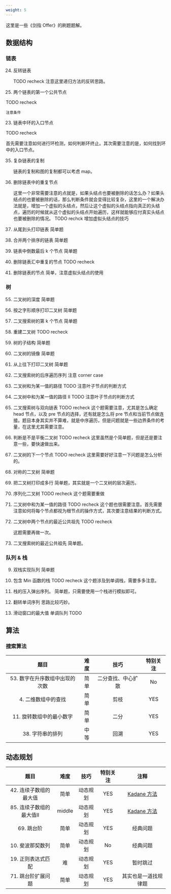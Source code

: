 ```yaml
---
weight: 5
---
```


这里是一些《剑指 Offer》的刷题题解。

## 数据结构

### 链表
24. 反转链表

	TODO recheck
	注意这里递归方法的反转思路。

52. 两个链表的第一个公共节点
   
   TODO recheck
    
	注意条件

23. 链表中环的入口节点
   
   TODO recheck

   首先需要注意如何进行环检测，如何判断环终止。其次需要注意的是，如何找到环中的入口节点。

35. 复杂链表的复制

	链表的复制和图的复制都可以考虑 map。

1. 删除链表中的重复节点

	这里一个非常需要注意的点就是，如果头结点也要被删除的话怎么办？如果头结点的也要被删除的话，那么判断条件就会变得比较复杂，这里的一个解决办法就是，增加一个虚拟的头结点，然后让这个虚拟的头结点指向真正的头结点，遍历的时候就从这个虚拟的头结点开始遍历，这样就能够应付真实头结点也要被删除的情况。
	TODO rechck 增加虚拟头结点的技巧

1. 从尾到头打印链表
   简单题

1. 合并两个排序的链表
   简单题

22. 链表中倒数最后 k 个节点
	简单题

76. 删除链表汇中重复的节点
	TODO recheck

18. 删除链表的节点
   简单，注意虚拟头结点的使用

### 树
55. 二叉树的深度
    简单题

77. 按之字形顺序打印二叉树
    简单题

54. 二叉搜索树的第 k 个节点
    简单题

7. 重建二叉树
   TODO recheck

26. 树的子结构
    简单题

27. 二叉树的镜像
    简单题

32. 从上往下打印二叉树
    简单题

33. 二叉搜索树的后序遍历序列
    注意 corner case

82. 二叉树和为某一值的路径
	TODO 注意叶子节点的判断方式

34. 二叉树中和为某一值的路径 II
    TODO 注意叶子节点的判断方式

36. 二叉搜索树与双向链表
	TODO recheck
	这个题需要注意，尤其是怎么确定 head 节点，以及 pre 节点的选择，还有就是怎么将 pre 节点和当前节点做连接。题目本身其实并不算难，就是中序遍历，但是问题就是一些边界条件的考量，在这里尤其需要注意。

79. 判断是不是平衡二叉树
    TODO recheck
	这里虽然是个简单题，但是还是要注意一些，要快速做出来。

8. 二叉树的下一个节点
   TODO recheck
    这里需要好好注意一下问题是怎么分析的。

28. 对称的二叉树
    简单题
    
78. 把二叉树打印成多行
    简单题，其实就是一个二叉树的层次遍历。

37. 序列化二叉树
    TODO recheck
	这个题需要重做

84. 二叉树中和为某一值的路径
    TODO recheck
	这个题也很需要注意。首先需要注意如何将每个节点都视为根节点的操作方式，其次要注意结果的判断方式。

86. 二叉树中两个节点的最近公共祖先
	TODO recheck

	这题需要再做一次。

68. 二叉搜索树的最近公共祖先
    简单题。

### 队列 & 栈
9. 双栈实现队列
    简单题

30. 包含 Min 函数的栈
    TODO recheck
    这个题涉及到单调栈，需要多多注意。

31. 栈的压入弹出序列。
    简单题，只需要使用一个栈进行模拟即可。

73. 翻转单词序列
    思路比较巧妙。

59. 滑动窗口的最大值
    单调队列 TODO

## 算法

### 搜索算法

| 题目 | 难度 | 技巧 | 特别关注 |
| :-----: | :----: | :----: | :----: |
| 53. 数字在升序数组中出现的次数 | 简单 | 二分查找、中心扩散 | No |
| 4. 二维数组中的查找 | 简单 | 剪枝 | YES |
| 11. 旋转数组中的最小数字 | 简单 | 二分 | YES |
| 38. 字符串的排列 | 中等 | 回溯 | YES |

## 动态规划
 | 题目 | 难度 | 技巧 | 特别关注 | 注释 |
| :-----: | :----: | :----: | :----: |:----: |
| 42. 连续子数组的最大值 | 简单 | 动态规划 | YES | [Kadane 方法](https://zh.wikipedia.org/wiki/%E6%9C%80%E5%A4%A7%E5%AD%90%E6%95%B0%E5%88%97%E9%97%AE%E9%A2%98) |
| 85. 连续子数组的最大值II | middle | 动态规划 | YES | [Kadane 方法](https://zh.wikipedia.org/wiki/%E6%9C%80%E5%A4%A7%E5%AD%90%E6%95%B0%E5%88%97%E9%97%AE%E9%A2%98) |
| 69. 跳台阶 | 简单 | 动态规划 | YES | 经典问题 |
| 10. 斐波那契数列 | 简单 | 动态规划 | No | 经典问题 |
| 19. 正则表达式匹配 | 难 | 动态规划 | YES | 暂时跳过 | 
| 71. 跳台阶扩展问题 | 简单 | 动态规划 | YES | 其实也是一道找规律题 |
